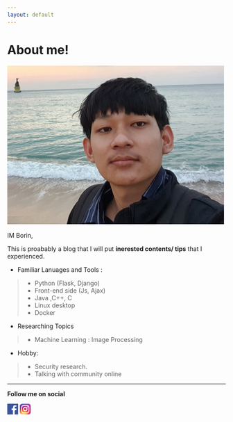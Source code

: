 ```yaml
---
layout: default
---
```

# About me!


![](assets/images/profile.jpg)



IM Borin,

This is proabably a blog that I will put **inerested contents/ tips** that I experienced.
- Familiar Lanuages and Tools :
> - Python (Flask, Django)
> - Front-end side (Js, Ajax)
> - Java ,C++, C
> - Linux desktop
> - Docker
- Researching Topics
> - Machine Learning : Image Processing

- Hobby:
> - Security research.
> - Talking with community online

---
**Follow me on social**

[![](assets/images/facebook-small.png)](https://www.facebook.com/profile.php?id=100008724229101)
[![](assets/images/instagram-small.png)](https://www.instagram.com/min.borin/)
